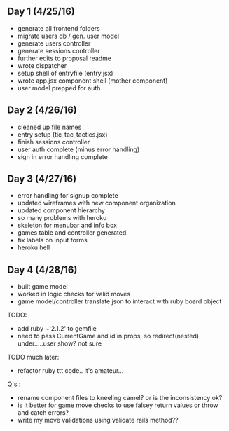 ## Day 1 (4/25/16)

- generate all frontend folders
- migrate users db / gen. user model
- generate users controller
- generate sessions controller
- further edits to proposal readme
- wrote dispatcher
- setup shell of entryfile (entry.jsx)
- wrote app.jsx component shell (mother component)
- user model prepped for auth

## Day 2 (4/26/16)

- cleaned up file names
- entry setup (tic_tac_tactics.jsx)
- finish sessions controller
- user auth complete (minus error handling)
- sign in error handling complete

## Day 3 (4/27/16)

- error handling for signup complete
- updated wireframes with new component organization
- updated component hierarchy
- so many problems with heroku
- skeleton for menubar and info box
- games table and controller generated
- fix labels on input forms
- heroku hell

## Day 4 (4/28/16)

- built game model
- worked in logic checks for valid moves
- game model/controller translate json to interact with ruby board object


TODO:
- add ruby ~'2.1.2' to gemfile
- need to pass CurrentGame and id in props, so redirect(nested)
under.....user show? not sure

TODO much later:
- refactor ruby ttt code.. it's amateur...  

Q's :
  - rename component files to kneeling camel? or is the inconsistency ok?
  - is it better for game move checks to use falsey return values or throw and catch errors?
  - write my move validations using validate rails method??
